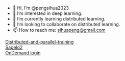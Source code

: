 - 👋 Hi, I’m @pengsihua2023
- 👀 I’m interested in deep learning.
- 🌱 I’m currently learning distributed learning.
- 💞️ I’m looking to collaborate on distributed learning.
- 📫 How to reach me: sihuapeng@gmail.com

[Distributed-and-parallel-training](https://github.com/pengsihua2023/Distributed-training/tree/main)  
[Sapelo2](https://github.com/pengsihua2023/SAPelo2)  
[OnDemand login](https://ondemand.gacrc.uga.edu/pun/sys/dashboard)  

<!---
pengsihua2023/pengsihua2023 is a ✨ special ✨ repository because its `README.md` (this file) appears on your GitHub profile.
You can click the Preview link to take a look at your changes.
--->
